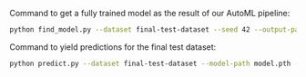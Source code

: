 Command to get a fully trained model as the result of our AutoML pipeline:

```bash 
python find_model.py --dataset final-test-dataset --seed 42 --output-path model.pth
```

Command to yield predictions for the final test dataset:

```bash 
python predict.py --dataset final-test-dataset --model-path model.pth --output-path final_test_preds.npy
```